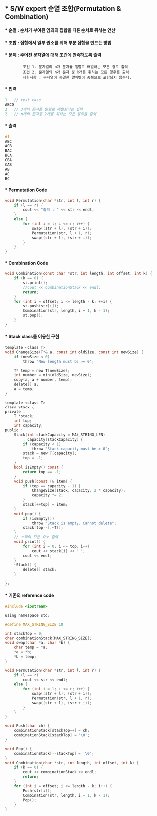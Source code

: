 ## * S/W expert 순열 조합(Permutation & Combination)   

#### * 순열 : 순서가 부여된 임의의 집합을 다른 순서로 뒤섞는 연산
#### * 조합 : 집합에서 일부 원소를 취해 부분 집합을 만드는 방법



#### * 문제 : 주어진 문자열에 대해 조건에 만족하도록 출력   
			조건 1. 문자열의 n개 문자를 일렬로 배열하는 모든 경로 출력   
			조건 2. 문자열의 n개 문자 중 k개를 취하는 모든 경우를 출력   
			제한사항 : 문자열이 동일한 알파벳이 중복으로 포함되지 않는다.   

#### * 입력   
```c
1	// test case
ABCD
3	// 3개의 문자를 일렬로 배열한다는 입력
2	// n개의 문자중 2개를 취하는 모든 경우를 출력
```   
#### * 출력   
```c
#1
ABC
ACB
BAC
BCA
CBA
CAB
AB
AC
BC
```   

#### * Permutation Code   

```c
void Permutation(char *str, int l, int r) {
	if (l == r) {
		cout << "출력 : " << str << endl;
	}
	else {
		for (int i = l; i <= r; i++) {
			swap((str + l), (str + i));
			Permutation(str, l + 1, r);
			swap((str + l), (str + i));
		}
	}
}
```   

#### * Combination Code   

```c
void Combination(const char *str, int length, int offset, int k) {
	if (k == 0) {
		st.print();
		//cout << combinationStack << endl;
		return;
	}
	for (int i = offset; i <= length - k; ++i) {
		st.push(str[i]);
		Combination(str, length, i + 1, k - 1);
		st.pop();
	}
}
```   

#### * Stack class를 이용한 구현   
```c
template <class T>
void ChangeSize(T*& a, const int oldSize, const int newSize) {
	if (newSize < 0)
		throw "New length must be >= 0";

	T* temp = new T[newSize];
	int number = min(oldSize, newSize);
	copy(a, a + number, temp);
	delete[] a;
	a = temp;
}

template <class T>
class Stack {
private :
	T *stack;
	int top;
	int capacity;
public : 
	Stack(int stackCapacity = MAX_STRING_LEN)
		: capacity(stackCapacity) {
		if (capacity < 1)
			throw "Stack capacity must be > 0";
		stack = new T[capacity];
		top = -1;
	}
	bool isEmpty() const {
		return top == -1;
	}
	void push(const T& item) {
		if (top == capacity - 1) {
			ChangeSize(stack, capacity, 2 * capacity);
			capacity *= 2;
		}
		stack[++top] = item;
	}
	void pop() {
		if (isEmpty())
			throw "Stack is empty. Cannot delete";
		stack[top--].~T();
	}
	// 스택의 모든 요소 출력
	void print() {
		for (int i = 0; i <= top; i++)
			cout << stack[i] << ' ';
		cout << endl;
	}
	~Stack() {
		delete[] stack;
	}
	
};

```   

#### * 기존의 reference code   
```c
#include <iostream>

using namespace std;

#define MAX_STRING_SIZE 10

int stackTop = 0;
char combinationStack[MAX_STRING_SIZE];
void swap(char *a, char *b) {
	char temp = *a;
	*a = *b;
	*b = temp;
}

void Permutation(char *str, int l, int r) {
	if (l == r)
		cout << str << endl;
	else {
		for (int i = l; i <= r; i++) {
			swap((str + l), (str + i));
			Permutation(str, l + 1, r);
			swap((str + l), (str + i));
		}
	}
}

void Push(char ch) {
	combinationStack[stackTop++] = ch;
	combinationStack[stackTop] = '\0';
}

void Pop() {
	combinationStack[--stackTop] = '\0';
}
void Combination(char *str, int length, int offset, int k) {
	if (k == 0) {
		cout << combinationStack << endl;
		return;
	}
	for (int i = offset; i <= length - k; i++) {
		Push(str[i]);
		Combination(str, length, i + 1, k - 1);
		Pop();
	}
}
```